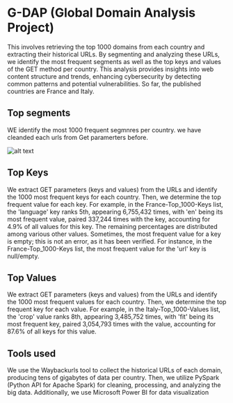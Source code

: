 # G-DAP (Global Domain Analysis Project)

This involves retrieving the top 1000 domains from each country and extracting their historical URLs. By segmenting and analyzing these URLs, we identify the most frequent segments as well as the top keys and values of the GET method per country. This analysis provides insights into web content structure and trends, enhancing cybersecurity by detecting common patterns and potential vulnerabilities. So far, the published countries are France and Italy.

## Top segments

WE identify the most 1000 frequent segmnres per country. we have cleanded each urls from Get paramerters before. 


![alt text](https://ibb.co/XSj5tGB)


## Top Keys

We extract GET parameters (keys and values) from the URLs and identify the 1000 most frequent keys for each country. Then, we determine the top frequent value for each key. For example, in the France-Top_1000-Keys list, the 'language' key ranks 5th, appearing 6,755,432 times, with 'en' being its most frequent value, paired 337,244 times with the key, accounting for 4.9% of all values for this key. The remaining percentages are distributed among various other values. Sometimes, the most frequent value for a key is empty; this is not an error, as it has been verified. For instance, in the France-Top_1000-Keys list, the most frequent value for the 'url' key is null/empty.


## Top Values

We extract GET parameters (keys and values) from the URLs and identify the 1000 most frequent values for each country. Then, we determine the top frequent key for each value. For example, in the Italy-Top_1000-Values list, the 'crop' value ranks 8th, appearing 3,485,752 times, with 'fit' being its most frequent key, paired 3,054,793 times with the value, accounting for 87.6% of all keys for this value.

## Tools used
We use the Waybackurls tool to collect the historical URLs of each domain, producing tens of gigabytes of data per country. Then, we utilize PySpark (Python API for Apache Spark) for cleaning, processing, and analyzing the big data. Additionally, we use Microsoft Power BI for data visualization